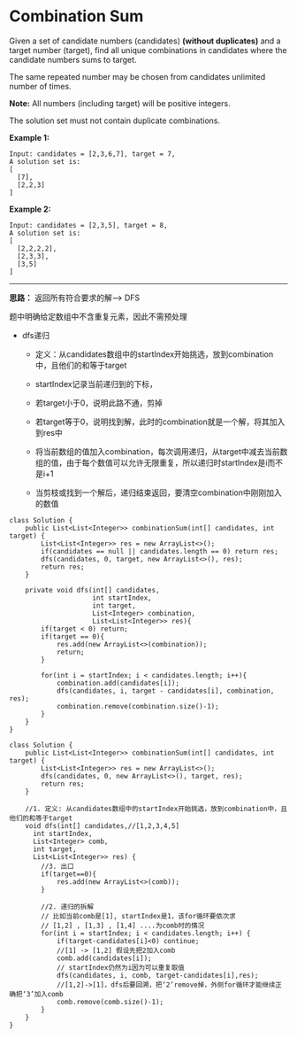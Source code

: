 # Combination Sum

Given a set of candidate numbers (candidates) **(without duplicates)** and a target number (target), find all unique combinations in candidates where the candidate numbers sums to target.

The same repeated number may be chosen from candidates unlimited number of times.

**Note:**
All numbers (including target) will be positive integers.

The solution set must not contain duplicate combinations.

**Example 1:**
```
Input: candidates = [2,3,6,7], target = 7,
A solution set is:
[
  [7],
  [2,2,3]
]
```
**Example 2:**
```
Input: candidates = [2,3,5], target = 8,
A solution set is:
[
  [2,2,2,2],
  [2,3,3],
  [3,5]
]
```
---

**思路：** 返回所有符合要求的解--> DFS

题中明确给定数组中不含重复元素，因此不需预处理

* dfs递归
  * 定义：从candidates数组中的startIndex开始挑选，放到combination中，且他们的和等于target

  * startIndex记录当前递归到的下标，
  * 若target小于0，说明此路不通，剪掉
  * 若target等于0，说明找到解，此时的combination就是一个解，将其加入到res中
  * 将当前数组的值加入combination，每次调用递归，从target中减去当前数组的值，由于每个数值可以允许无限重复，所以递归时startIndex是i而不是i+1
  * 当剪枝或找到一个解后，递归结束返回，要清空combination中刚刚加入的数值

```
class Solution {
    public List<List<Integer>> combinationSum(int[] candidates, int target) {
        List<List<Integer>> res = new ArrayList<>();
        if(candidates == null || candidates.length == 0) return res;
        dfs(candidates, 0, target, new ArrayList<>(), res);
        return res;        
    }
    
    private void dfs(int[] candidates, 
                     int startIndex, 
                     int target,
                     List<Integer> combination,
                     List<List<Integer>> res){
        if(target < 0) return;
        if(target == 0){
            res.add(new ArrayList<>(combination));
            return;
        }
        
        for(int i = startIndex; i < candidates.length; i++){
            combination.add(candidates[i]);
            dfs(candidates, i, target - candidates[i], combination, res);
            combination.remove(combination.size()-1);
        }
    }
}
```

```
class Solution {
    public List<List<Integer>> combinationSum(int[] candidates, int target) {
        List<List<Integer>> res = new ArrayList<>();
        dfs(candidates, 0, new ArrayList<>(), target, res);
        return res;
    }

    //1. 定义: 从candidates数组中的startIndex开始挑选，放到combination中，且他们的和等于target
    void dfs(int[] candidates,//[1,2,3,4,5]
      int startIndex,
      List<Integer> comb,
      int target,
      List<List<Integer>> res) {
        //3. 出口
        if(target==0){
            res.add(new ArrayList<>(comb));
        }

        //2. 递归的拆解
        // 比如当前comb是[1], startIndex是1，该for循环要依次求
        // [1,2] , [1,3] , [1,4] ....为comb时的情况
        for(int i = startIndex; i < candidates.length; i++) {
            if(target-candidates[i]<0) continue;
            //[1] -> [1,2] 假设先把2加入comb
            comb.add(candidates[i]);
            // startIndex仍然为i因为可以重复取值
            dfs(candidates, i, comb, target-candidates[i],res);
            //[1,2]->[1]，dfs后要回溯，把‘2’remove掉，外侧for循环才能继续正确把‘3’加入comb
            comb.remove(comb.size()-1);
        }
    }
}
```
